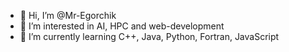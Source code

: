 - 👋 Hi, I’m @Mr-Egorchik
- 👀 I’m interested in AI, HPC and web-development
- 🌱 I’m currently learning C++, Java, Python, Fortran, JavaScript


<!---
Mr-Egorchik/Mr-Egorchik is a ✨ special ✨ repository because its `README.md` (this file) appears on your GitHub profile.
You can click the Preview link to take a look at your changes.
--->
